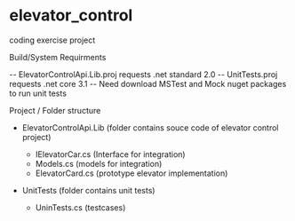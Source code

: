 # elevator_control
coding exercise project

Build/System Requirments

-- ElevatorControlApi.Lib.proj requests .net standard 2.0
-- UnitTests.proj requests .net core 3.1
-- Need download MSTest and Mock nuget packages to run unit tests

Project / Folder structure
   - ElevatorControlApi.Lib  (folder contains souce code of elevator control project)
	 - IElevatorCar.cs			(Interface for integration)
	 - Models.cs				(models for integration)
	 - ElevatorCard.cs			(prototype elevator implementation)

   - UnitTests				 (folder contains unit tests)
	 - UninTests.cs				(testcases)